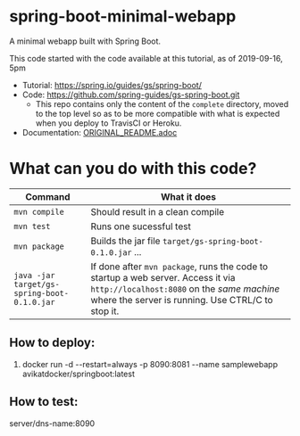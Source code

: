 # spring-boot-minimal-webapp

A minimal webapp built with Spring Boot.

This code started with the code available at this tutorial, as of 2019-09-16, 5pm

* Tutorial: <https://spring.io/guides/gs/spring-boot/>
* Code: <https://github.com/spring-guides/gs-spring-boot.git>
   * This repo contains only the content of the `complete` directory, moved to the top level
     so as to be more compatible with what is expected when you deploy to TravisCI or Heroku.
* Documentation: [ORIGINAL_README.adoc](/ORIGINAL_README.adoc)

# What can you do with this code?

| Command | What it does   |
|----------|---------------------------------------|
| `mvn compile` | Should result in a clean compile |
| `mvn test` | Runs one sucessful test |
| `mvn package` | Builds the jar file `target/gs-spring-boot-0.1.0.jar` ...|
| `java -jar target/gs-spring-boot-0.1.0.jar` | If done after `mvn package`, runs the code to startup a web server.  Access it via `http://localhost:8080` on the *same machine* where the server is running.  Use CTRL/C to stop it.


## How to deploy:
1. docker run -d --restart=always -p 8090:8081 --name samplewebapp  avikatdocker/springboot:latest


## How to test:
server/dns-name:8090


